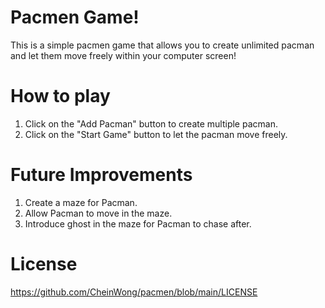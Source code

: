 # Pacmen Game!
This is a simple pacmen game that allows you to create unlimited pacman and let them move freely within your computer screen!

# How to play
1. Click on the "Add Pacman" button to create multiple pacman.
2. Click on the "Start Game" button to let the pacman move freely.

# Future Improvements
1. Create a maze for Pacman.
2. Allow Pacman to move in the maze.
3. Introduce ghost in the maze for Pacman to chase after.

# License
https://github.com/CheinWong/pacmen/blob/main/LICENSE
